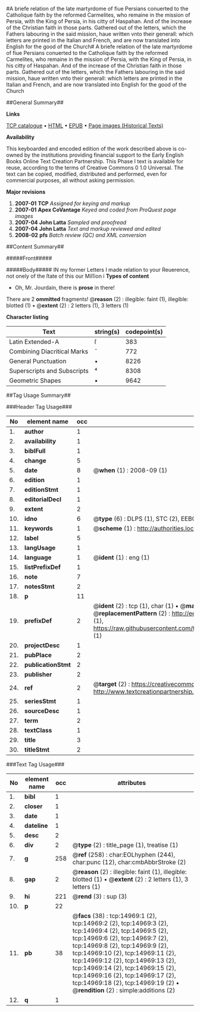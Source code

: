 #A briefe relation of the late martyrdome of fiue Persians conuerted to the Catholique faith by the reformed Carmelites, who remaine in the mission of Persia, with the King of Persia, in his citty of Haspahan. And of the increase of the Christian faith in those parts. Gathered out of the letters, which the Fathers labouring in the said mission, haue written vnto their generall: which letters are printed in the Italian and French, and are now translated into English for the good of the Church#
A briefe relation of the late martyrdome of fiue Persians conuerted to the Catholique faith by the reformed Carmelites, who remaine in the mission of Persia, with the King of Persia, in his citty of Haspahan. And of the increase of the Christian faith in those parts. Gathered out of the letters, which the Fathers labouring in the said mission, haue written vnto their generall: which letters are printed in the Italian and French, and are now translated into English for the good of the Church

##General Summary##

**Links**

[TCP catalogue](http://www.ota.ox.ac.uk/tcp/)  • 
[HTML](http://tei.it.ox.ac.uk/tcp/Texts-HTML/free/A09/A09493.html)  • 
[EPUB](http://tei.it.ox.ac.uk/tcp/Texts-EPUB/free/A09/A09493.epub) • 
[Page images (Historical Texts)](https://data.historicaltexts.jisc.ac.uk/view?pubId=eebo-99849801e&pageId=eebo-99849801e-14969-1)

**Availability**

This keyboarded and encoded edition of the
	       work described above is co-owned by the institutions
	       providing financial support to the Early English Books
	       Online Text Creation Partnership. This Phase I text is
	       available for reuse, according to the terms of Creative
	       Commons 0 1.0 Universal. The text can be copied,
	       modified, distributed and performed, even for
	       commercial purposes, all without asking permission.

**Major revisions**

1. __2007-01__ __TCP__ *Assigned for keying and markup*
1. __2007-01__ __Apex CoVantage__ *Keyed and coded from ProQuest page images*
1. __2007-04__ __John Latta__ *Sampled and proofread*
1. __2007-04__ __John Latta__ *Text and markup reviewed and edited*
1. __2008-02__ __pfs__ *Batch review (QC) and XML conversion*

##Content Summary##

#####Front#####

#####Body#####
IN my former Letters I made relation to your Reuerence, not onely of the ſtate of this our Miſſion i
**Types of content**

  * Oh, Mr. Jourdain, there is **prose** in there!

There are 2 **ommitted** fragments! 
 @__reason__ (2) : illegible: faint (1), illegible: blotted (1)  •  @__extent__ (2) : 2 letters (1), 3 letters (1)

**Character listing**


|Text|string(s)|codepoint(s)|
|---|---|---|
|Latin Extended-A|ſ|383|
|Combining             Diacritical Marks|̄|772|
|General Punctuation|•|8226|
|Superscripts             and Subscripts|⁴|8308|
|Geometric Shapes|▪|9642|

##Tag Usage Summary##

###Header Tag Usage###

|No|element name|occ|attributes|
|---|---|---|---|
|1.|__author__|1||
|2.|__availability__|1||
|3.|__biblFull__|1||
|4.|__change__|5||
|5.|__date__|8| @__when__ (1) : 2008-09 (1)|
|6.|__edition__|1||
|7.|__editionStmt__|1||
|8.|__editorialDecl__|1||
|9.|__extent__|2||
|10.|__idno__|6| @__type__ (6) : DLPS (1), STC (2), EEBO-CITATION (1), PROQUEST (1), VID (1)|
|11.|__keywords__|1| @__scheme__ (1) : http://authorities.loc.gov/ (1)|
|12.|__label__|5||
|13.|__langUsage__|1||
|14.|__language__|1| @__ident__ (1) : eng (1)|
|15.|__listPrefixDef__|1||
|16.|__note__|7||
|17.|__notesStmt__|2||
|18.|__p__|11||
|19.|__prefixDef__|2| @__ident__ (2) : tcp (1), char (1)  •  @__matchPattern__ (2) : ([0-9\-]+):([0-9IVX]+) (1), (.+) (1)  •  @__replacementPattern__ (2) : http://eebo.chadwyck.com/downloadtiff?vid=$1&page=$2 (1), https://raw.githubusercontent.com/textcreationpartnership/Texts/master/tcpchars.xml#$1 (1)|
|20.|__projectDesc__|1||
|21.|__pubPlace__|2||
|22.|__publicationStmt__|2||
|23.|__publisher__|2||
|24.|__ref__|2| @__target__ (2) : https://creativecommons.org/publicdomain/zero/1.0/ (1), http://www.textcreationpartnership.org/docs/. (1)|
|25.|__seriesStmt__|1||
|26.|__sourceDesc__|1||
|27.|__term__|2||
|28.|__textClass__|1||
|29.|__title__|3||
|30.|__titleStmt__|2||


###Text Tag Usage###

|No|element name|occ|attributes|
|---|---|---|---|
|1.|__bibl__|1||
|2.|__closer__|1||
|3.|__date__|1||
|4.|__dateline__|1||
|5.|__desc__|2||
|6.|__div__|2| @__type__ (2) : title_page (1), treatise (1)|
|7.|__g__|258| @__ref__ (258) : char:EOLhyphen (244), char:punc (12), char:cmbAbbrStroke (2)|
|8.|__gap__|2| @__reason__ (2) : illegible: faint (1), illegible: blotted (1)  •  @__extent__ (2) : 2 letters (1), 3 letters (1)|
|9.|__hi__|221| @__rend__ (3) : sup (3)|
|10.|__p__|22||
|11.|__pb__|38| @__facs__ (38) : tcp:14969:1 (2), tcp:14969:2 (2), tcp:14969:3 (2), tcp:14969:4 (2), tcp:14969:5 (2), tcp:14969:6 (2), tcp:14969:7 (2), tcp:14969:8 (2), tcp:14969:9 (2), tcp:14969:10 (2), tcp:14969:11 (2), tcp:14969:12 (2), tcp:14969:13 (2), tcp:14969:14 (2), tcp:14969:15 (2), tcp:14969:16 (2), tcp:14969:17 (2), tcp:14969:18 (2), tcp:14969:19 (2)  •  @__rendition__ (2) : simple:additions (2)|
|12.|__q__|1||
